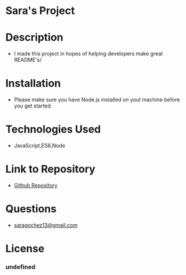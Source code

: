 
  # Sara's Project


  # Description
  - I made this project in hopes of helping developers make great README's/

  # Installation
  - Please make sure you have Node.js installed on yout machine before you get started

  # Technologies Used
  - JavaScript,ES6,Node


  # Link to Repository
  - <a href="https://github.com/saraoros">Github Repository</a>

  # Questions
  - saragochez13@gmail.com

  # License
  ### undefined
  
